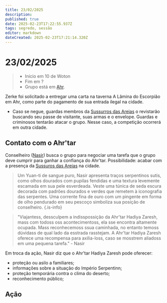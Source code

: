 ```yaml
---
title: 23/02/2025
description: 
published: true
date: 2025-02-23T17:22:55.937Z
tags: segredo, sessão
editor: markdown
dateCreated: 2025-02-23T17:21:14.320Z
---
```


# 23/02/2025

> - Início em 10 de Woton
> - Fim em ?
> - Grupo está em [Ahr](/lugares/plano-material/drafeon/sudeste-de-drafeon/ahr).
<!-- {blockquote:.is-info} -->

Zerke foi solicitado a entregar uma carta na taverna A Lâmina do Escorpião em Ahr, como parte do pagamento de sua entrada ilegal na cidade.
 - Caso se negue, guardas membros da [Sussurros das Areias](/faccoes/faccoes-independentes/sussurros-das-areias) o revistarão buscando seu passe de visitante, suas armas e o envelope. Guardas e criminosos tentarão atacar o grupo. Nesse caso, a competição ocorrerá em outra cidade.


## Contato com o Ahr'tar
Conselheiro ([Nasir](/individuos/nasir-farrokhzad)) busca o grupo para negociar uma tarefa que o grupo deve cumprir para ganhar a confiança do Ahr'tar. Possibilidade: acabar com a presença da [Sussuros das Areias](/faccoes/faccoes-independentes/sussurros-das-areias) na cidade.

> Um Yuan-ti de sangue puro, Nasir apresenta traços serpentinos sutis, como olhos dourados com pupilas fendidas e uma textura levemente escamada em sua pele esverdeada.
Veste uma túnica de seda escura decorada com padrões dourados e verdes que remetem à iconografia das serpentes. Uma corrente fina de ouro com um pingente em forma de olho pendurado em seu pescoço simboliza sua posição de conselheiro.
{.is-info}

> "Viajantess, dessculpem a indisspossição da Ahr'tar Hadiya Zaresh, mass com todoss oss acontecimentoss, ela sse encontra altamente ocupada. Mass reconhecemoss ssua caminhada, no entanto temoss dúvidass de qual lado da esstrada rasstejam. A Ahr'tar Hadiya Zaresh oferece uma recompensa para axilia-loss, caso se mosstrem aliadoss em uma pequena tarefa." - Nasir

Em troca da ação, Nasir diz que o Ahr'tar Hadiya Zaresh pode oferecer:
- proteção ou asilo a familiares;
- informações sobre a situação do Império Serpentinn;
- proteção temporária contra o clima do deserto;
- reconhecimento público;

## Ação 